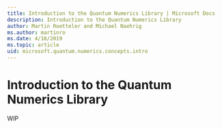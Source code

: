 ```yaml
---
title: Introduction to the Quantum Numerics Library | Microsoft Docs
description: Introduction to the Quantum Numerics Library
author: Martin Roetteler and Michael Naehrig
ms.author: martinro
ms.date: 4/16/2019
ms.topic: article
uid: microsoft.quantum.numerics.concepts.intro
---
```


# Introduction to the Quantum Numerics Library

WIP 

